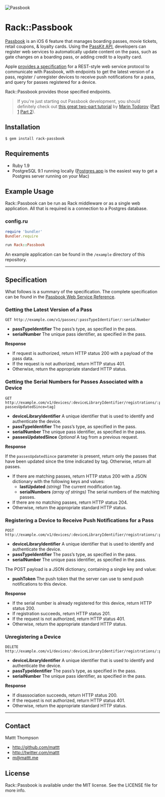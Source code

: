 ![Passbook](http://cl.ly/JPjc/title_passbook.png)

# Rack::Passbook

[Passbook](http://www.apple.com/ios/whats-new/#passbook) is an iOS 6 feature that manages boarding passes, movie tickets, retail coupons, & loyalty cards. Using the [PassKit API](https://developer.apple.com/library/prerelease/ios/#documentation/UserExperience/Reference/PassKit_Framework/_index.html), developers can register web services to automatically update content on the pass, such as gate changes on a boarding pass, or adding credit to a loyalty card.

Apple [provides a specification](https://developer.apple.com/library/prerelease/ios/#documentation/PassKit/Reference/PassKit_WebService/WebService.html) for a REST-style web service protocol to communicate with Passbook, with endpoints to get the latest version of a pass, register / unregister devices to receive push notifications for a pass, and query for passes registered for a device.

Rack::Passbook provides those specified endpoints.

> If you're just starting out Passbook development, you should definitely check out [this great two-part tutorial](http://www.raywenderlich.com/20734/beginning-passbook-part-1) by [Marin Todorov](http://www.raywenderlich.com/about#marintodorov) ([Part 1](http://www.raywenderlich.com/20734/beginning-passbook-part-1) [Part 2](http://www.raywenderlich.com/20785/beginning-passbook-in-ios-6-part-22)).

## Installation

```
$ gem install rack-passbook
```

## Requirements

- Ruby 1.9
- PostgreSQL 9.1 running locally ([Postgres.app](http://postgresapp.com) is the easiest way to get a Postgres server running on your Mac)

## Example Usage

Rack::Passbook can be run as Rack middleware or as a single web application. All that is required is a connection to a Postgres database.

### config.ru

```ruby
require 'bundler'
Bundler.require

run Rack::Passbook
```

An example application can be found in the `/example` directory of this repository.

---

## Specification

What follows is a summary of the specification. The complete specification can be found in the [Passbook Web Service Reference](https://developer.apple.com/library/prerelease/ios/#documentation/PassKit/Reference/PassKit_WebService/WebService.html).

### Getting the Latest Version of a Pass

```
GET http://example.com/v1/passes/:passTypeIdentifier/:serialNumber
```

- **passTypeIdentifier** The pass’s type, as specified in the pass.
- **serialNumber** The unique pass identifier, as specified in the pass.

**Response**

- If request is authorized, return HTTP status 200 with a payload of the pass data.
- If the request is not authorized, return HTTP status 401.
- Otherwise, return the appropriate standard HTTP status.

### Getting the Serial Numbers for Passes Associated with a Device

```
GET http://example.com/v1/devices/:deviceLibraryIdentifier/registrations/:passTypeIdentifier[?passesUpdatedSince=tag]
```

- **deviceLibraryIdentifier** A unique identifier that is used to identify and authenticate the device.
- **passTypeIdentifier** The pass’s type, as specified in the pass.
- **serialNumber** The unique pass identifier, as specified in the pass.
- **passesUpdatedSince** _Optional_ A tag from a previous request.

**Response**

If the `passesUpdatedSince` parameter is present, return only the passes that have been updated since the time indicated by tag. Otherwise, return all passes.

- If there are matching passes, return HTTP status 200 with a JSON dictionary with the following keys and values:
    - **lastUpdated** _(string)_ The current modification tag.
    - **serialNumbers** _(array of strings)_ The serial numbers of the matching passes.
- If there are no matching passes, return HTTP status 204.
- Otherwise, return the appropriate standard HTTP status.

### Registering a Device to Receive Push Notifications for a Pass

```
POST http://example.com/v1/devices/:deviceLibraryIdentifier/registrations/:passTypeIdentifier/:serialNumber
```

- **deviceLibraryIdentifier** A unique identifier that is used to identify and authenticate the device.
- **passTypeIdentifier** The pass’s type, as specified in the pass.
- **serialNumber** The unique pass identifier, as specified in the pass.

The POST payload is a JSON dictionary, containing a single key and value:

- **pushToken** The push token that the server can use to send push notifications to this device.

**Response**

- If the serial number is already registered for this device, return HTTP status 200.
- If registration succeeds, return HTTP status 201.
- If the request is not authorized, return HTTP status 401.
- Otherwise, return the appropriate standard HTTP status.

### Unregistering a Device

```
DELETE http://example.com/v1/devices/:deviceLibraryIdentifier/registrations/:passTypeIdentifier/:serialNumber
```

- **deviceLibraryIdentifier** A unique identifier that is used to identify and authenticate the device.
- **passTypeIdentifier** The pass’s type, as specified in the pass.
- **serialNumber** The unique pass identifier, as specified in the pass.

**Response**

- If disassociation succeeds, return HTTP status 200.
- If the request is not authorized, return HTTP status 401.
- Otherwise, return the appropriate standard HTTP status.

---

## Contact

Mattt Thompson

- http://github.com/mattt
- http://twitter.com/mattt
- m@mattt.me

## License

Rack::Passbook is available under the MIT license. See the LICENSE file for more info.
